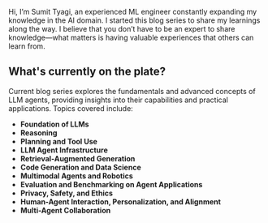 Hi, I’m Sumit Tyagi, an experienced ML engineer constantly expanding my knowledge in the AI domain. I started this blog series to share my learnings along the way. I believe that you don’t have to be an expert to share knowledge—what matters is having valuable experiences that others can learn from.

## What's currently on the plate?
Current blog series explores the fundamentals and advanced concepts of LLM agents, providing insights into their capabilities and practical applications. Topics covered include:

- **Foundation of LLMs**
- **Reasoning**
- **Planning and Tool Use**
- **LLM Agent Infrastructure**
- **Retrieval-Augmented Generation**
- **Code Generation and Data Science**
- **Multimodal Agents and Robotics**
- **Evaluation and Benchmarking on Agent Applications**
- **Privacy, Safety, and Ethics**
- **Human-Agent Interaction, Personalization, and Alignment**
- **Multi-Agent Collaboration**
